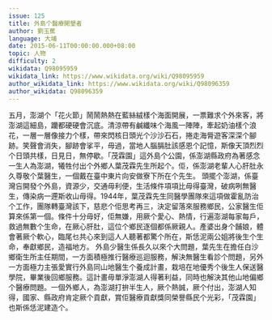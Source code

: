 ```yaml
---
issue: 125
title: 外島个醫療開墾者
author: 劉玉蕉
language: 大埔
date: 2015-06-11T00:00:00.000+08:00
topic: 人物
difficulty: 2
wikidata: Q98095959
wikidata_link: https://www.wikidata.org/wiki/Q98095959
author_wikidata_link: https://www.wikidata.org/wiki/Q98096359
author_wikidata: Q98096359
---
```

五月，澎湖个「花火節」鬧鬧熱熱在藍絲絨樣个海面開展，一票難求个外來客，將澎湖這細島，躪都硬硬會沉底。清涼帶有鹹纖味个海風一陣陣，牽起奶油樣个浪花，一層一層像接力个樣，帶來閃核日頭光个沙沙石石，捲走海脣遊客深深个腳跡。笑聲會消失，腳跡會挲平，毋過，當地人腦膈肚該感恩个記憶，斯像天頂烈烈个日頭共樣，日見日，無停歇。「茂霖園」這外島个公園，係澎湖縣政府為著感念一生人為澎湖，犧牲付出个外鄉人葉茂霖先生所起个。佢，係澎湖老輩人心肝肚永久尊敬个葉醫生，一個戴在臺中東片向安做寮下所在个先生。
頭擺个澎湖，係臺灣吂開發个外島，資源少，交通毋利便，生活條件項項比毋得臺灣，破病咧無醫生，傳染病一遰斯收山毋得。1944年，葉茂霖先生同醫學團隊來這項做霍亂防治个工作，團隊轉臺灣該下，慈悲个佢思考再三，決定留落來服務鄉民，公家醫生佢算來係第一個。條件十分毋好，佢無嫌，用厥个愛心、熱情，行遍澎湖每家每戶，救過無數个生命，在厥心肝肚，這位个鄉民逐個都係厥親人。產婆出身个餔娘，體會著厥个軟心，臨尾乜共心來到這人人聽著都驚个所在，斯恁泥兩公姐將後生个生命，奉獻鄉民，造福地方。
外島少醫生係長久以來个大問題，葉先生在擔任白沙鄉衛生所主任期間，一方面積極推行醫療巡迴服務，解決無醫生看診个問題，另外一方面極力主張愛實行外島同山地醫生个養成計畫，栽培在地優秀个後生人保送醫學院，畢業後回鄉服務。這計畫毋單淨澎湖人得著利益，同時也解決其他山地偏鄉个醫療問題。一個外鄉人，為澎湖打拚半生人，厥个熱誠，厥个付出，澎湖人知得，國家、縣政府肯定厥个貢獻，賞佢醫療貢獻獎同榮譽縣民个光彩，「茂霖園」也斯係恁泥建造个。
